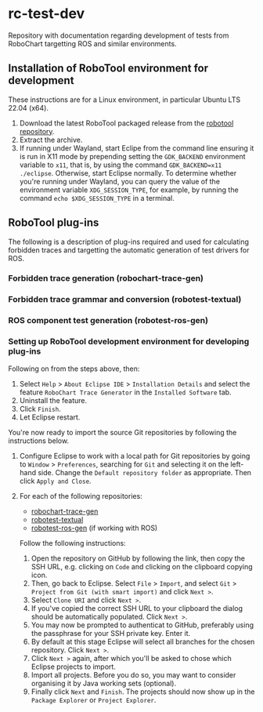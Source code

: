 # rc-test-dev
Repository with documentation regarding development of tests from RoboChart targetting ROS and similar environments.

## Installation of RoboTool environment for development
These instructions are for a Linux environment, in particular Ubuntu LTS 22.04 (x64).

1. Download the latest RoboTool packaged release from the [robotool repository](https://github.com/UoY-RoboStar/robotool/releases).
2. Extract the archive.
3. If running under Wayland, start Eclipe from the command line ensuring it is run in X11 mode by prepending setting the `GDK_BACKEND`
   environment variable to `x11`, that is, by using the command `GDK_BACKEND=x11 ./eclipse`. Otherwise, start Eclipse normally. To
   determine whether you're running under Wayland, you can query the value of the environment variable `XDG_SESSION_TYPE`, for
   example, by running the command `echo $XDG_SESSION_TYPE` in a terminal.

## RoboTool plug-ins
The following is a description of plug-ins required and used for calculating forbidden traces and targetting
the automatic generation of test drivers for ROS.

### Forbidden trace generation (robochart-trace-gen)

### Forbidden trace grammar and conversion (robotest-textual)

### ROS component test generation (robotest-ros-gen)

### Setting up RoboTool development environment for developing plug-ins
Following on from the steps above, then:

1. Select `Help` > `About Eclipse IDE` > `Installation Details` and select the feature `RoboChart Trace Generator` in the
   `Installed Software` tab.
2. Uninstall the feature.
3. Click `Finish`.
4. Let Eclipse restart.

You're now ready to import the source Git repositories by following the instructions below.

1. Configure Eclipse to work with a local path for Git repositories by going to `Window` > `Preferences`, searching for `Git`
   and selecting it on the left-hand side. Change the `Default repository folder` as appropriate. Then click `Apply and Close`.
2. For each of the following repositories:
    * [robochart-trace-gen](https://github.com/UoY-RoboStar/robochart-trace-gen)
    * [robotest-textual](https://github.com/UoY-RoboStar/robotest-textual)
    * [robotest-ros-gen](https://github.com/UoY-RoboStar/robotest-ros-gen) (if working with ROS)

   Follow the following instructions:
    1. Open the repository on GitHub by following the link, then copy the SSH URL, e.g. clicking on `Code` and clicking on the
       clipboard copying icon.
    2. Then, go back to Eclipse. Select `File` > `Import`, and select `Git` > `Project from Git (with smart import)` and click `Next >`.
    3. Select `Clone URI` and click `Next >`.
    4. If you've copied the correct SSH URL to your clipboard the dialog should be automatically populated. Click `Next >`.
    5. You may now be prompted to authenticat to GitHub, preferably using the passphrase for your SSH private key. Enter it.
    6. By default at this stage Eclipse will select all branches for the chosen repository. Click `Next >`.
    7. Click `Next >` again, after which you'll be asked to chose which Eclipse projects to import.
    8. Import all projects. Before you do so, you may want to consider organising it by Java working sets (optional).
    9. Finally click `Next` and `Finish`. The projects should now show up in the `Package Explorer` or `Project Explorer`.
